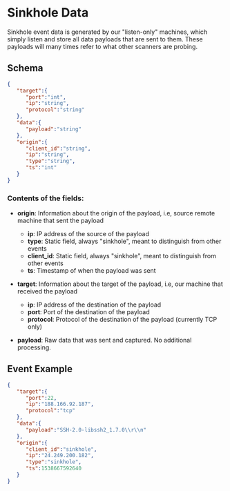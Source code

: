 # Sinkhole Data

Sinkhole event data is generated by our "listen-only" machines, which simply listen and store all data payloads that are sent to them. These payloads will many times refer to what other scanners are probing.

## Schema

```json
{
   "target":{
      "port":"int",
      "ip":"string",
      "protocol":"string"
   },
   "data":{
      "payload":"string"
   },
   "origin":{
      "client_id":"string",
      "ip":"string",
      "type":"string",
      "ts":"int"
   }
}
```

### Contents of the fields:

* **origin**: Information about the origin of the payload, i.e, source remote machine that sent the payload
  * **ip**: IP address of the source of the payload
  * **type**: Static field, always "sinkhole", meant to distinguish from other events
  * **client_id**: Static field, always "sinkhole", meant to distinguish from other events
  * **ts**: Timestamp of when the payload was sent

* **target**: Information about the target of the payload, i.e, our machine that received the payload
  * **ip**: IP address of the destination of the payload
  * **port**: Port of the destination of the payload
  * **protocol**: Protocol of the destination of the payload (currently TCP only)

* **payload**: Raw data that was sent and captured. No additional processing.

## Event Example

```json
{
   "target":{
      "port":22,
      "ip":"188.166.92.187",
      "protocol":"tcp"
   },
   "data":{
      "payload":"SSH-2.0-libssh2_1.7.0\\r\\n"
   },
   "origin":{
      "client_id":"sinkhole",
      "ip":"24.249.200.182",
      "type":"sinkhole",
      "ts":1538667592640
   }
}
```

